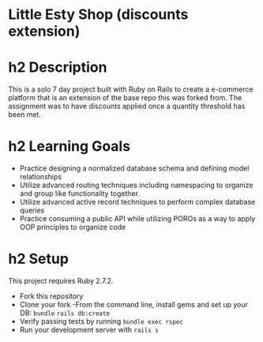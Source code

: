 # Little Esty Shop (discounts extension) 

# h2 Description 
This is a solo 7 day project built with Ruby on Rails to create a e-commerce platform that is an extension of the base repo this was forked from. The assignment was to have discounts applied once a quantity threshold has been met. 

# h2 Learning Goals 
- Practice designing a normalized database schema and defining model relationships
- Utilize advanced routing techniques including namespacing to organize and group like functionality together.
- Utilize advanced active record techniques to perform complex database queries
- Practice consuming a public API while utilizing POROs as a way to apply OOP principles to organize code

# h2 Setup 
This project requires Ruby 2.7.2.

- Fork this repository
- Clone your fork
-From the command line, install gems and set up your DB:
   ``bundle``
   ``rails db:create``
- Verify passing tests by running ``bundle exec rspec``
- Run your development server with ``rails s`` 



